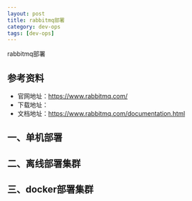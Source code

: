 ```yaml
---
layout: post
title: rabbitmq部署
category: dev-ops
tags: [dev-ops]
---
```


rabbitmq部署

## 参考资料
- 官网地址：https://www.rabbitmq.com/
- 下载地址：
- 文档地址：https://www.rabbitmq.com/documentation.html

## 一、单机部署

## 二、离线部署集群

## 三、docker部署集群
